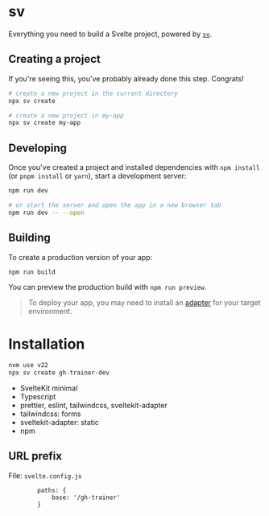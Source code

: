 # sv

Everything you need to build a Svelte project, powered by [`sv`](https://github.com/sveltejs/cli).

## Creating a project

If you're seeing this, you've probably already done this step. Congrats!

```bash
# create a new project in the current directory
npx sv create

# create a new project in my-app
npx sv create my-app
```

## Developing

Once you've created a project and installed dependencies with `npm install` (or `pnpm install` or `yarn`), start a development server:

```bash
npm run dev

# or start the server and open the app in a new browser tab
npm run dev -- --open
```

## Building

To create a production version of your app:

```bash
npm run build
```

You can preview the production build with `npm run preview`.

> To deploy your app, you may need to install an [adapter](https://svelte.dev/docs/kit/adapters) for your target environment.

# Installation

```bash
nvm use v22
npx sv create gh-trainer-dev
```

- SvelteKit minimal
- Typescript
- prettier, eslint, tailwindcss, sveltekit-adapter
- tailwindcss: forms
- sveltekit-adapter: static
- npm

## URL prefix

File: `svelte.config.js`

```
		paths: {
			base: '/gh-trainer'
		}
```
